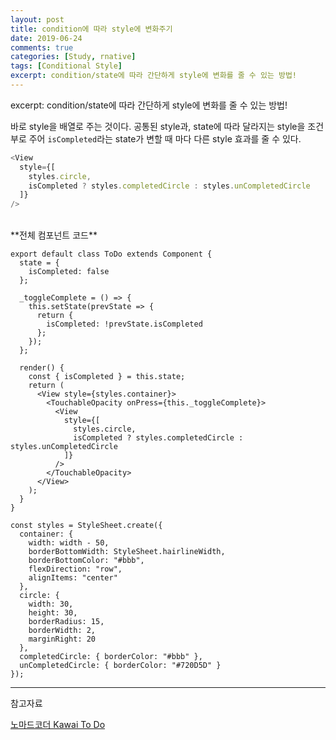 ```yaml
---
layout: post
title: condition에 따라 style에 변화주기
date: 2019-06-24
comments: true
categories: [Study, rnative]
tags: [Conditional Style]
excerpt: condition/state에 따라 간단하게 style에 변화를 줄 수 있는 방법!
---
```


excerpt: condition/state에 따라 간단하게 style에 변화를 줄 수 있는 방법!

바로 style을 배열로 주는 것이다. 공통된 style과, state에 따라 달라지는 style을 조건부로 주어 `isCompleted`라는 state가 변할 때 마다 다른 style 효과를 줄 수 있다.

```javascript
<View
  style={[
    styles.circle,
    isCompleted ? styles.completedCircle : styles.unCompletedCircle
  ]}
/>
```

<br>
**전체 컴포넌트 코드**

```react
export default class ToDo extends Component {
  state = {
    isCompleted: false
  };

  _toggleComplete = () => {
    this.setState(prevState => {
      return {
        isCompleted: !prevState.isCompleted
      };
    });
  };

  render() {
    const { isCompleted } = this.state;
    return (
      <View style={styles.container}>
        <TouchableOpacity onPress={this._toggleComplete}>
          <View
            style={[
              styles.circle,
              isCompleted ? styles.completedCircle : styles.unCompletedCircle
            ]}
          />
        </TouchableOpacity>
      </View>
    );
  }
}

const styles = StyleSheet.create({
  container: {
    width: width - 50,
    borderBottomWidth: StyleSheet.hairlineWidth,
    borderBottomColor: "#bbb",
    flexDirection: "row",
    alignItems: "center"
  },
  circle: {
    width: 30,
    height: 30,
    borderRadius: 15,
    borderWidth: 2,
    marginRight: 20
  },
  completedCircle: { borderColor: "#bbb" },
  unCompletedCircle: { borderColor: "#720D5D" }
});
```

---

<span class="reference">참고자료</span>

[노마드코더 Kawai To Do](https://youtu.be/eGHUDwSI82M)
